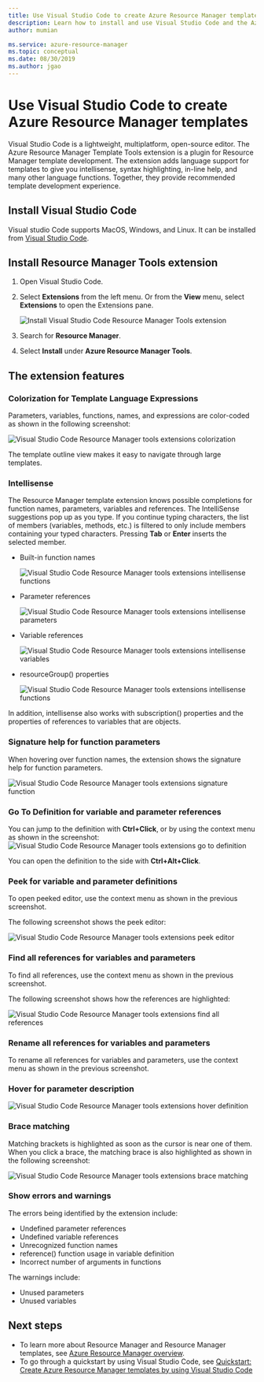 ```yaml
---
title: Use Visual Studio Code to create Azure Resource Manager templates
description: Learn how to install and use Visual Studio Code and the Azure Resource Manager Tools extension.
author: mumian

ms.service: azure-resource-manager
ms.topic: conceptual
ms.date: 08/30/2019
ms.author: jgao
---
```


# Use Visual Studio Code to create Azure Resource Manager templates

Visual Studio Code is a lightweight, multiplatform, open-source editor. The Azure Resource Manager Template Tools extension is a plugin for Resource Manager template development. The extension adds language support for  templates to give you intellisense, syntax highlighting, in-line help, and many other language functions. Together, they provide recommended template development experience.

## Install Visual Studio Code

Visual studio Code supports MacOS, Windows, and Linux.  It can be installed from [Visual Studio Code](https://code.visualstudio.com/).

## Install Resource Manager Tools extension

1. Open Visual Studio Code.
1. Select **Extensions** from the left menu. Or from the **View** menu, select **Extensions** to open the Extensions pane.

    ![Install Visual Studio Code Resource Manager Tools extension](./media/resource-manager-tools-vs-code/resource-manager-visual-studio-code-tools-extension.png)
1. Search for **Resource Manager**.
1. Select **Install** under **Azure Resource Manager Tools**.

## The extension features

### Colorization for Template Language Expressions

Parameters, variables, functions, names, and expressions are color-coded as shown in the following screenshot:

![Visual Studio Code Resource Manager tools extensions colorization](./media/resource-manager-tools-vs-code/resource-manager-tools-extension-colorization.png)

The template outline view makes it easy to navigate through large templates.

### Intellisense

The Resource Manager template extension knows possible completions for function names, parameters, variables and references. The IntelliSense suggestions pop up as you type. If you continue typing characters, the list of members (variables, methods, etc.) is filtered to only include members containing your typed characters. Pressing **Tab** or **Enter** inserts the selected member.

- Built-in function names

    ![Visual Studio Code Resource Manager tools extensions intellisense functions](./media/resource-manager-tools-vs-code/resource-manager-tools-extension-intellisense-functions.png)

- Parameter references

    ![Visual Studio Code Resource Manager tools extensions intellisense parameters](./media/resource-manager-tools-vs-code/resource-manager-tools-extension-intellisense-parameters.png)

- Variable references

    ![Visual Studio Code Resource Manager tools extensions intellisense variables](./media/resource-manager-tools-vs-code/resource-manager-tools-extension-intellisense-variables.png)

- resourceGroup() properties

    ![Visual Studio Code Resource Manager tools extensions intellisense functions](./media/resource-manager-tools-vs-code/resource-manager-tools-extension-intellisense-resourcegroup.png)

In addition, intellisense also works with subscription() properties and the properties of references to variables that are objects.

### Signature help for function parameters

When hovering over function names, the extension shows the signature help for function parameters.

![Visual Studio Code Resource Manager tools extensions signature function](./media/resource-manager-tools-vs-code/resource-manager-tools-extension-signature-function.png)

### Go To Definition for variable and parameter references

You can jump to the definition with **Ctrl+Click**, or by using the context menu as shown in the screenshot:
![Visual Studio Code Resource Manager tools extensions go to definition](./media/resource-manager-tools-vs-code/resource-manager-tools-extension-context-menu.png)

You can open the definition to the side with **Ctrl+Alt+Click**.

### Peek for variable and parameter definitions

To open peeked editor, use the context menu as shown in the previous screenshot.

The following screenshot shows the peek editor:

![Visual Studio Code Resource Manager tools extensions peek editor](./media/resource-manager-tools-vs-code/resource-manager-tools-extension-peek-editor.png)

### Find all references for variables and parameters

To find all references, use the context menu as shown in the previous screenshot.

The following screenshot shows how the references are highlighted:

![Visual Studio Code Resource Manager tools extensions find all references](./media/resource-manager-tools-vs-code/resource-manager-tools-extension-find-all-references.png)

### Rename all references for variables and parameters

To rename all references for variables and parameters, use the context menu as shown in the previous screenshot.

### Hover for parameter description

![Visual Studio Code Resource Manager tools extensions hover definition](./media/resource-manager-tools-vs-code/resource-manager-tools-extension-hover-parameters.png)

### Brace matching

Matching brackets is highlighted as soon as the cursor is near one of them. When you click a brace, the matching brace is also highlighted as shown in the following screenshot:

![Visual Studio Code Resource Manager tools extensions brace matching](./media/resource-manager-tools-vs-code/resource-manager-tools-extension-brace-matching.png)

### Show errors and warnings

The errors being identified by the extension include:

- Undefined parameter references
- Undefined variable references
- Unrecognized  function names
- reference() function usage in variable definition
- Incorrect number of arguments in functions

The warnings include:

- Unused parameters
- Unused variables

## Next steps

- To learn more about Resource Manager and Resource Manager templates, see [Azure Resource Manager overview](./resource-group-overview.md).
- To go through a quickstart by using Visual Studio Code, see [Quickstart: Create Azure Resource Manager templates by using Visual Studio Code](./resource-manager-quickstart-create-templates-use-visual-studio-code.md)
